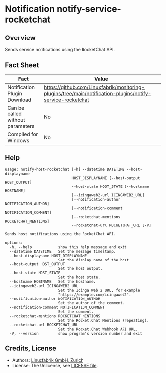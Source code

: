 # Notification notify-service-rocketchat

## Overview

Sends service notifications using the RocketChat API.


## Fact Sheet

| Fact | Value |
|----|----|
| Notification Plugin Download          | <https://github.com/Linuxfabrik/monitoring-plugins/tree/main/notification-plugins/notify-service-rocketchat> |
| Can be called without parameters      | No |
| Compiled for Windows                  | No |


## Help

```text
usage: notify-host-rocketchat [-h] --datetime DATETIME --host-displayname
                              HOST_DISPLAYNAME [--host-output HOST_OUTPUT]
                              --host-state HOST_STATE [--hostname HOSTNAME]
                              [--icingaweb2-url ICINGAWEB2_URL]
                              [--notification-author NOTIFICATION_AUTHOR]
                              [--notification-comment NOTIFICATION_COMMENT]
                              [--rocketchat-mentions ROCKETCHAT_MENTIONS]
                              --rocketchat-url ROCKETCHAT_URL [-V]

Sends host notifications using the RocketChat API.

options:
  -h, --help            show this help message and exit
  --datetime DATETIME   Set the message timestamp.
  --host-displayname HOST_DISPLAYNAME
                        Set the display name of the host.
  --host-output HOST_OUTPUT
                        Set the host output.
  --host-state HOST_STATE
                        Set the host state.
  --hostname HOSTNAME   Set the hostname.
  --icingaweb2-url ICINGAWEB2_URL
                        Set the Icinga Web 2 URL, for example
                        "https://example.com/icingaweb2".
  --notification-author NOTIFICATION_AUTHOR
                        Set the author of the comment.
  --notification-comment NOTIFICATION_COMMENT
                        Set the comment.
  --rocketchat-mentions ROCKETCHAT_MENTIONS
                        Set the Rocket.Chat Mentions (repeating).
  --rocketchat-url ROCKETCHAT_URL
                        Set the Rocket.Chat Webhook API URL.
  -V, --version         show program's version number and exit
```


## Credits, License

* Authors: [Linuxfabrik GmbH, Zurich](https://www.linuxfabrik.ch)
* License: The Unlicense, see [LICENSE file](https://unlicense.org/).
